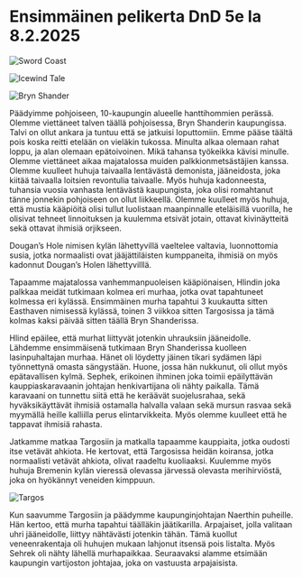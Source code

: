 # Ensimmäinen pelikerta DnD 5e la 8.2.2025

![Sword Coast](../images/Sword-Coast.jpg)

![Icewind Tale](../images/icewind-dale.webp)

![Bryn Shander](../images/bryn-shander.webp)

Päädyimme pohjoiseen, 10-kaupungin alueelle hanttihommien perässä. Olemme viettäneet talven täällä pohjoisessa, Bryn Shanderin kaupungissa. Talvi on ollut ankara ja tuntuu että se jatkuisi loputtomiin. Emme pääse täältä pois koska reitti etelään on vieläkin tukossa. Minulta alkaa olemaan rahat loppu, ja alan olemaan epätoivoinen. Mikä tahansa työkeikka kävisi minulle. Olemme viettäneet aikaa majatalossa muiden palkkionmetsästäjien kanssa. Olemme kuulleet huhuja taivaalla lentävästä demonista, jääneidosta, joka kiitää taivaalla loitsien revontulia taivaalle. Myös huhuja kadonneesta, tuhansia vuosia vanhasta lentävästä kaupungista, joka olisi romahtanut tänne jonnekin pohjoiseen on ollut liikkeellä. Olemme kuulleet myös huhuja, että mustia kääpiöitä olisi tullut luolistaan maanpinnalle eteläisillä vuorilla, he olisivat tehneet linnoituksen ja kuulemma etsivät jotain, ottavat kivinäytteitä sekä ottavat ihmisiä orjikseen.

Dougan’s Hole nimisen kylän lähettyvillä vaeltelee valtavia, luonnottomia susia, jotka normaalisti ovat jääjättiläisten kumppaneita, ihmisiä on myös kadonnut Dougan’s Holen lähettyvilllä.

Tapaamme majatalossa vanhemmanpuoleisen kääpiönaisen, Hlindin joka palkkaa meidät tutkimaan kolmea eri murhaa, jotka ovat tapahtuneet kolmessa eri kylässä. Ensimmäinen murha tapahtui 3 kuukautta sitten Easthaven nimisessä kylässä, toinen 3 viikkoa sitten Targosissa ja tämä kolmas kaksi päivää sitten täällä Bryn Shanderissa.

Hlind epäilee, että murhat liittyvät jotenkin uhrauksiin jääneidolle. Lähdemme ensimmäisenä tutkimaan Bryn Shanderissa kuolleen lasinpuhaltajan murhaa. Hänet oli löydetty jäinen tikari sydämen läpi työnnettynä omasta sängystään. Huone, jossa hän nukkunut, oli ollut myös epätavallisen kylmä. Sephek, erikoinen ihminen joka toimii epäilyttävän kauppiaskaravaanin johtajan henkivartijana oli nähty paikalla. Tämä karavaani on tunnettu siitä että he keräävät suojelusrahaa, sekä hyväksikäyttävät ihmisiä ostamalla halvalla valaan sekä mursun rasvaa sekä myymällä heille kalliilla perus elintarvikkeita. Myös olemme kuulleet että he tappavat ihmisiä rahasta.

Jatkamme matkaa Targosiin ja matkalla tapaamme kauppiaita, jotka oudosti itse vetävät ahkiota. He kertovat, että Targosissa heidän koiransa, jotka normaalisti vetävät ahkiota, olivat raadeltu kuoliaaksi. Kuulemme myös huhuja Bremenin kylän vieressä olevassa järvessä olevasta merihirviöstä, joka on hyökännyt veneiden kimppuun.

![Targos](../images/targos.webp)

Kun saavumme Targosiin ja päädymme kaupunginjohtajan Naerthin puheille. Hän kertoo, että murha tapahtui täälläkin jäätikarilla. Arpajaiset, jolla valitaan uhri jääneidolle, liittyy nähtävästi jotenkin tähän. Tämä kuollut veneenrakentaja oli huhujen mukaan lahjonut itsensä pois listalta. Myös Sehrek oli nähty lähellä murhapaikkaa. Seuraavaksi alamme etsimään kaupungin vartijoston johtajaa, joka on vastuusta arpajaisista.